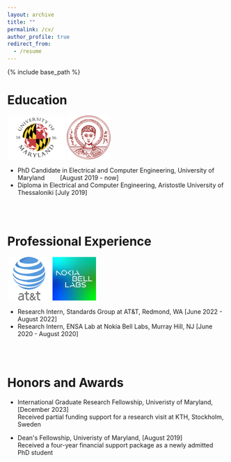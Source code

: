 ```yaml
---
layout: archive
title: ""
permalink: /cv/
author_profile: true
redirect_from:
  - /resume
---
```


{% include base_path %}

Education
======
![alt text](/images/umd-logo.png) ![alt text](/images/auth-logo.png)
* PhD Candidate in Electrical and Computer Engineering, University of Maryland &nbsp; &nbsp; &nbsp; &nbsp;  [August 2019 - now]
* Diploma in Electrical and Computer Engineering, Aristostle University of Thessaloniki   [July 2019]
<br/>
<br/>
  
Professional Experience
======
 ![alt text](/images/at&t.png) ![alt text](/images/nokia-logo.jpg)
* Research Intern, Standards Group at AT&T, Redmond, WA                                   [June 2022 - August 2022]
* Research Intern, ENSA Lab at Nokia Bell Labs, Murray Hill, NJ                           [June 2020 - August 2020]
<br/>
<br/>

Honors and Awards
======
* International Graduate Research Fellowship, Univeristy of Maryland,                     [December 2023] <br/>
Received partial funding support for a research visit at KTH, Stockholm, Sweden

* Dean's Fellowship, Univeristy of Maryland,                                              [August 2019] <br/>
Received a four-year financial support package as a newly admitted PhD student
